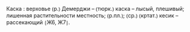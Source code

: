 ---
---

Каска
: верховье ⦅р.⦆ Демерджи – ⦅тюрк.⦆ каска – лысый, плешивый; лишенная растительности местность; ⦅р.пл.⦆; ⦅ср.⦆ ⦅кртат.⦆ кесик – рассекающий ⦃Ж6, Ж7⦄.
